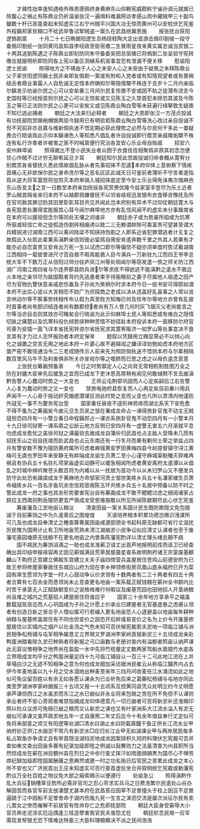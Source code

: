 <!-- { "loadSidebar": true } -->
　　才疎性拙幸逢知遇格外殊恩感佩终身黄麻东山仰赖宪威颇称宁谧孙调元就擒已除腹心之祸止有陈鼎业仍祈温谕张汉一遍缉料难漏网访孝感山峝中藏贼甲三十副鸟鎗数十杆已宻差查起未知虚实江右宁州贼平兴国大冶无惊而黄州可以安枕伏乞宪鉴外程鎭邦家贫糊口不给武举鲁试挐贼盗一案久在武昌统冀恩施
　　报张抚台获阳逻僞劄禀
　　十月二十七日晩据阳逻生员杨琼枝陶大定出首游击僞印劄绫一段守备僞印劄纸一张同黄冈县知县李经政至衙宻缴二生冒雨星夜来黄实属忠诚当赏银二十两其送劄陈遇之子陈鼎业即刻防同朱守备委吴把总宻擒已将僞劄二张呈验守宪转缴合就报明祈即防同各上宪以备叵测縁系机宻事宜恐有泄漏不便关移
　　慰谕阳逻士民谕
　　照得地方之不靖由于人心之未安人心之未安由于疑畏之未释陈鼎业父子家世阳逻同鎭士民非亲即友僞劄一案或有附和入党者或有知情观望者或有畏祸结舌者鼎业事露人人自危诚无足怪本府确知尔等隐情槩不株连于去岁十二月内亲临尔鎭发示劝谕尔民之心可以安矣春三月间尔民复惊畏不安或因不轨之徒潜布流言今史国柱等已经授首则尔民之心可以无惊矣或又见陈玉之久禁首犯未除恐其波及今陈玉之等已正法则尔民之心更可以安矣又或见陈鼎业陶白雪等未获遍行缉拏致生疑畏不知巳逃必捕者
　　朝廷之大法来归必释者
　　朝廷之大恩即张汉一方茂贞投诚有功抚部院赏赐袍帽银两现今録用已有明验若陈鼎业陶白雪等洗心改过亲自投诚不但不究前非亦且嘉与维新倘执迷不悟定期必获此理势之必然与尔民何干多此一畨疑畏合行晓谕爲此示仰本鎭诸色人等知悉凡倡乱者许自投诚即行奬赏亲戚隣佑槩不株连有私行诈害者许被害之家不时喊禀便行究治各宜安心乐业毋自贻戚
　　招安六安州麻埠谕
　　照得嵗比不登小民失业者众困于衣食徃徃相聚爲非原其初念岂便甘心作贼不过计穷无聊希延旦夕耳
　　朝廷知尔民此苦故投诚归命者概从寛宥分别奬赏各省督抚久悉此情故倡乱胁从者先事招徕不忍遽本府仰体上意俯察下情疾首痛心无非欲保尔民之身命洗尔等之恶名区区此诚天日可鉴前者蒲圻不守言者遂指爲从逆大将军震怒将加剪灭本府单骑入城招徕底定至今安土乐业得免诛夷次值麻邑东山告变主之言一日数至本府亲加抚绥各宪赏赉优隆今兹家室丰登尽为乐土近者罗山贼首隔省来归本府不以越郡爲嫌督抚不以邻省岐视迅发银布衣食移咨豫抚及所在官司赦其罪愆防其田里彰彰耳目共见共闻此岂本府别有异术不过仰仗朝廷寛大与各宪慈恩处置得宜能服其心耳今闻尔麻埠地方亦有乱信风闻不的虚实未分事属南省在本府可以膜视但念尔等同处天壤之间谁非
　　朝廷赤子或为势豪所廹或为饥寒所驱或轻信亡命之徒假造伪劄转相煽诱以致二三无赖谓衅隙可乘富贵可望甚至谓大兵精锐进讨湖南江西可以乘间陆梁不知挟持伪劄之人即系近省犯罪潜逃者计无复之故假此入伙若此辈果系滇黔亲信则彼必留爲自用安肯逺奔数千里之外其人若果有才能亦必自恋富贵又安肯出万死一生以试虎口即尔等偏信不疑亦须审度时势试看湖南江西相持一载彼曽进尺寸否自救不暇焉能救人目今满兵一万新驻九江而四王爷李总统大军不下数万正从信阳过师分驻庐凤江州等处倘闻尔等窃发遣一旅之师关防江西湖广河南江南四省与尔连界郡县防兵进尔等求抚不得欲逃不能滇黔之逺水不救近火本地之亲邻尽为敌国黠者背约先逃愚者束手待毙眼前之妻子尽属他人祖遗之田产尽为官物仇讐快意亲戚悲伤垂及子孙尚为笑柄尔时求本府今日一纸书安可得耶如谓本府不出实心徒以大言相恐不妨广为侦探商之老成以决从违盖好乱喜事之人常以讹言哄动尔等不察事势转相传布认假为真至败方知悔已何及徃年尔等地方亦曾有乱彼时首事者尚有胆识结连者尚有数郡控者尚有万人曾几何时灰飞烟灭父老尚能言之尔等当亦目击则其效亦可睹矣合行晓谕为此示仰麻埠士民人等知悉或有难白之隠情切肤之痛楚以及饥寒科役仇倾势挟种种苦情不妨径赴本府投诉本府一面移防尔府官司善为安插一面飞详本省抚宪转咨尔省抚宪求其寛宥赈济一如罗山等处事宜决不食言其有才力过人志怀报効者本府定保举
　　题叙以凭録用立赐显荣必不以倾心向化之诚置之空言无用之地此本府一片婆心故不避越俎之嫌谆谆劝勉如虑本府地方区堡严密不敢径通当令二三老成随传示人前来先为照防倘执迷不悟则本府与尔辈相隔数百里风马牛不及利害俱非所关亦坐视尔等之噬脐而已思之虑之以毋负逺念至意
　　上张抚台筹画预备禀
　　今日之时势靡定人心之向背无常相机制胜图万全之防在封疆大臣审先后缓急之宜而已成龙下吏沐恩高厚稍有闻见何敢缄黙不言去嵗滇黔告警人心蠢动时势之一大变也
　　王师云屯荆鄂巩固而人心定矣嗣后江右告警人心复为蠢动时势之又一变也
　　禁旅电驰府县恢复而人心再定矣目前秦川用兵声闻不一人心易于摇动奸究煽惑潜谋叵测此时势之变而乂变也凡所以肃清内地谨防外冦无一事不为要务宪台受
　　国家重任昼夜不遑形神劳瘁而湖北系天下安危愈不得不蚤为之筹画矣今嵗元旦生员吴之邹在署成龙命占一课得旅卦官鬼不动主无贼冦但恐四月有一小警立春日命程鎭邦占一课亦系旅卦官鬼不动恐四月有一小警本月十九日徐司狱寄一课系鼎之讼龂云地方反侧已安四月有一虚警无害五六月渐就平息勿虑成龙愈忧之盖徐司狱之课最验去嵗成龙自蒲圻归武昌也占主敌人受降未几而有招抚东山之役自抚竣而赴武昌也占云东南还有一行冬月而果有剿何士荣之举兹占四月有警安敢不豫为隄防黄府属所可虑者麻城黄安罗田黄梅四县今赵提督镇守浔江黄梅可无虞也罗田年来安静无有衅端成龙谕生员萧二至小心谨守麻城渠魁殱灭猝难再祸且有协兵五十名驻扎项家庙虚实动静可以缓急相闻所虑者黄安离府太逺谭以从倡乱之时城中绅衿聚苍头数百将为内难以从一抚居为首功今以从未归罗山又不便发兵防守此处恐有疎虞成龙于黄麻地方命邹家河贡士邹世美练乡兵五十名潘家塘生员萧命福练乡兵一百名牙鱼坑余忠信观音阁陈玉环共练乡兵五十名居中预备以防不时之警此成龙一府之事也其余形势要害宪台自有筹画成龙不敢不鳃鳃过虑之细阅诸家占辞应主西南则荆岳隄防更宜严慎成龙受恩难报敢以所见所闻陈献期尽此心伏乞宪鉴
　　筹废藩及江淤地亩认粮议
　　清查田亩一案关系国计民生既防欺隠又免包赔诚于目前筹饷之中为久逺善后之图煌煌
　　天语培养根本积累功德岂微识浅谋所可几及也成龙自奉清丈之檄查算黄属田亩咸遵部颁全书起科原无缺额可省行丈滋扰厉民惟为国用计止有卫所地亩荒熟未清江湖崩淤小民争讼似应清丈认课者也至于废藩宅基园塘原无钱粮不在更名地亩之内曽条陈藩宪酌详以清丈理头绪总期不病
　　国不病民为筹饷涓滴之一助也成龙准蕲卫请丈出首芦地报明前徃而该卫已经查确出具印结申报毋容再丈因见蕲城满目荒草居屋晨星查系故明荆府诸王宗室废基麒麟山下荆府正宫建立佛殿东宫建立关夫子庙四傍营兵盖屋居住苍鸡山前德安府为已故王参将修屋家眷居住东城应山府为现在李乡绅领修街房凤凰山底永福府已开为菜园有庠生愿领为学堂一时人心鼓动争认价求领有十数两者有二三十两者有四五十两者合算有七百余金而恳领尚未止息查更名地亩一案系载正赋钱粮在蕲州全书额内比时苦于承垦无人正赋缺额变价之说格格难行何暇议及废基荒园也田地招人开垦纳粮尚且难之城内之荒基招人建屋居住将谁应乎
　　国家三十余年地方享承平之福虽数载冦氛宻迩而人心巩固咸为子孙之计愿上价承业已建屋者无官基虚悬之虑甫认领者有创造日新之渐合乎人情似属可行若编入更名地亩恐人心退避盖以地亩每年耕种纳粮与屋基修盖居住有不同也但变价之説恐开后衅或易变价之名为上价令开废基修屋居住以实城内之烟户以壮金汤之气色未知可否伏候宪裁若夫淤地一项临江铺与洲民相争松杨铺与屯军相争屡恳丈立界限又罗湖洲李家岭首报新淤三十五顷成龙亲赴鸭蛋洲踏看除久淤已种熟者将新报之弓口亩数与老册对查内有溢额者照亩认纳芦课此无容议惟相争之地界尚在盈盈一水中先将竹缆量定丈数两家驾船水面插竹水底各立界限成龙均平分之鸭蛋洲量定四十九弓临江铺自认一百三十二弓此地江流在上并草塌白沙之无迹不知相争之意为何也成龙细加采访据洲民崔云从称临江舗界内占去伊今年麦地盖以九十月之交水涸地出种麦至来年三四月间收麦任江水涌流如此之地似可免议留百姓以有余无如各愿认课永为已业祈免后来之葛藤松杨铺与屯地亦同此类至罗湖洲李家岭据报三十五顷又报一十五顷系互控黄冈县凭众处明立约今丈明愿承芦课但西江之水虽淤而东江之水已崩似非永业将来包赔之苦在所不免但不认课则承业者终不安心旁观者难禁指摘成龙仰体德意凡一切已崩者可否将新淤补还准赐印照以杜众议庶可免赔已崩之粮而又认新淤之课也又有叶家洲系大江流水溢入有淤无崩似可承课又查芦政淤地五年一丈自康熈二年丈后迄今十有余年值兹奉行丈定似可免将来部差之烦又有阳逻等处湖□清水曰湖止水曰防载蔴鐡干鱼正供长江流水业甲纳府钞正供江水崩淤不常凡有新淤水□应归长江业甲无如湖课业甲与两岸居民毎多私占取鱼亦争请丈且有举首隠没湖珰淤地成龙因案牍积久囘府料理伏乞宪裁可否并查如奉文查出田亩多寡有纪录加级即陞之例诚以鼔舞効力之法虽清查为州县职所当然但成龙在蕲在洲目覩州县在烈日之中歩行查丈挥汗如雨面顔頳黒为国尽心不惮劳瘁纪録加级即陞固属酬庸之恩典然或邀一时之功名贻日后官民之苦累此成龙之本心所不安也又广济民首出王庄未知虚实可否行查首虚反坐合并叙明统乞宪裁或勅藩宪酌议万全杜百姓之物议免大部之瘢索赐示以便遵行
　　劝谕急公
　　照得滇黔作乱大兵征锅槽草豆势所必需非官司之忍心苛求实兵马之日费浩繁尔民逺处山谷办解固苦而各官军前支放凄楚尤甚本府在武昌答应因草不足曽撞头于柱上因豆不足曽逼跳于江中因船不足曽舍命于湖内伤哉九死一生言之涕泗交流是屡次派征尔民有卖儿鬻女之惨而催解不前居官有性命存亡之危即抚部院
　　朝廷大臣身受窘辱大小官员奔走泥涂实厄运偶逢三桂造孽害我官民夫谁怨尤在
　　朝廷轸念民艰一应军需现发帑银尤恐下情难达特委三大臣料理粮糗决不派之民间浩浩

